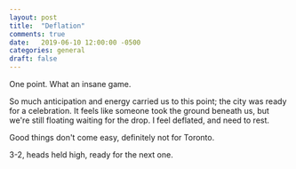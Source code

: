 ```yaml
---
layout: post
title:  "Deflation"
comments: true
date:   2019-06-10 12:00:00 -0500
categories: general
draft: false
---
```


One point. What an insane game. 

So much anticipation and energy carried us to this point; the city was ready for a celebration. It feels like someone took the ground beneath us, but we're still floating waiting for the drop. I feel deflated, and need to rest.

Good things don't come easy, definitely not for Toronto. 

3-2, heads held high, ready for the next one.